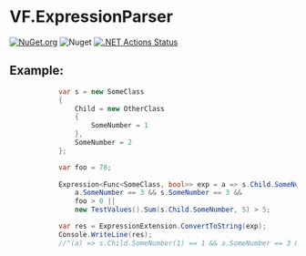 # VF.ExpressionParser

[![NuGet.org](https://img.shields.io/nuget/v/VF.ExpressionParser.svg?style=flat-square&label=NuGet.org)](https://www.nuget.org/packages/VF.ExpressionParser/)
![Nuget](https://img.shields.io/nuget/dt/VF.ExpressionParser)
[![.NET Actions Status](https://github.com/valeraf23/VF.ExpressionParser/workflows/.NET/badge.svg)](https://github.com/valeraf23/VF.ExpressionParser)

## Example:

```csharp
            var s = new SomeClass
            {
                Child = new OtherClass
                {
                    SomeNumber = 1
                },
                SomeNumber = 2
            };

            var foo = 78;
            
            Expression<Func<SomeClass, bool>> exp = a => s.Child.SomeNumber == 1 &&
                a.SomeNumber == 3 && s.SomeNumber == 3 &&
                foo > 0 ||
                new TestValues().Sum(s.Child.SomeNumber, 5) > 5;

            var res = ExpressionExtension.ConvertToString(exp);
            Console.WriteLine(res);
            //"(a) => s.Child.SomeNumber(1) == 1 && a.SomeNumber == 3 && s.SomeNumber(2) == 3 && foo(78) > 0 || TestValues.Sum(s.Child.SomeNumber(1), 5) > 5");         
```
